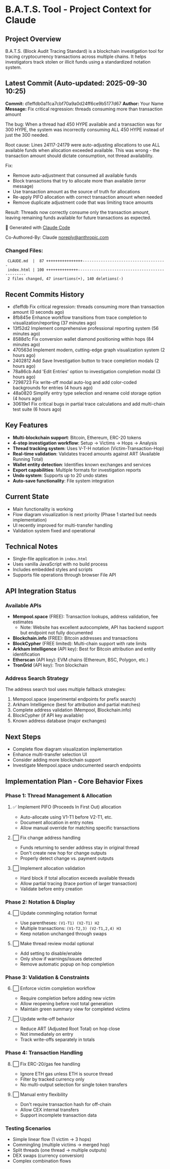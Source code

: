 # B.A.T.S. Tool - Project Context for Claude

## Project Overview
B.A.T.S. (Block Audit Tracing Standard) is a blockchain investigation tool for tracing cryptocurrency transactions across multiple chains. It helps investigators track stolen or illicit funds using a standardized notation system.

## Latest Commit (Auto-updated: 2025-09-30 10:25)

**Commit:** d1effdb0a11ca7cbf70a9a0d24ff6ce9b5177d67
**Author:** Your Name
**Message:** Fix critical regression: threads consuming more than transaction amount

The bug: When a thread had 450 HYPE available and a transaction was for 300 HYPE,
the system was incorrectly consuming ALL 450 HYPE instead of just the 300 needed.

Root cause: Lines 24117-24179 were auto-adjusting allocations to use ALL available
funds when allocation exceeded available. This was wrong - the transaction amount
should dictate consumption, not thread availability.

Fix:
- Remove auto-adjustment that consumed all available funds
- Block transactions that try to allocate more than available (error message)
- Use transaction amount as the source of truth for allocations
- Re-apply PIFO allocation with correct transaction amount when needed
- Remove duplicate adjustment code that was limiting trace amounts

Result: Threads now correctly consume only the transaction amount, leaving
remaining funds available for future transactions as expected.

🤖 Generated with [Claude Code](https://claude.ai/code)

Co-Authored-By: Claude <noreply@anthropic.com>

### Changed Files:
```
 CLAUDE.md  |  87 ++++++++++++++++-------------------------------------
 index.html | 100 ++++++++++++++-----------------------------------------------
 2 files changed, 47 insertions(+), 140 deletions(-)
```

## Recent Commits History

- d1effdb Fix critical regression: threads consuming more than transaction amount (0 seconds ago)
- 8fb845e Enhance workflow transitions from trace completion to visualization/reporting (37 minutes ago)
- 13f52d2 Implement comprehensive professional reporting system (56 minutes ago)
- 8588d1c Fix conversion wallet diamond positioning within hops (84 minutes ago)
- 470563d Implement modern, cutting-edge graph visualization system (2 hours ago)
- 2402812 Add Save Investigation button to trace completion modals (2 hours ago)
- 78a86cb Add 'Edit Entries' option to investigation completion modal (3 hours ago)
- 7298723 Fix write-off modal auto-log and add color-coded backgrounds for entries (4 hours ago)
- 48a0820 Simplify entry type selection and rename cold storage option (4 hours ago)
- 30619e1 Fix critical bugs in partial trace calculations and add multi-chain test suite (6 hours ago)

## Key Features
- **Multi-blockchain support**: Bitcoin, Ethereum, ERC-20 tokens
- **4-step investigation workflow**: Setup → Victims → Hops → Analysis
- **Thread tracking system**: Uses V-T-H notation (Victim-Transaction-Hop)
- **Real-time validation**: Validates traced amounts against ART (Available Running Total)
- **Wallet entity detection**: Identifies known exchanges and services
- **Export capabilities**: Multiple formats for investigation reports
- **Undo system**: Supports up to 20 undo states
- **Auto-save functionality**: File system integration

## Current State
- Main functionality is working
- Flow diagram visualization is next priority (Phase 1 started but needs implementation)
- UI recently improved for multi-transfer handling
- Validation system fixed and operational

## Technical Notes
- Single-file application in `index.html`
- Uses vanilla JavaScript with no build process
- Includes embedded styles and scripts
- Supports file operations through browser File API

## API Integration Status

### Available APIs
- **Mempool.space** (FREE): Transaction lookups, address validation, fee estimates
  - Note: Website has excellent autocomplete, API has backend support but endpoint not fully documented
- **Blockchain.info** (FREE): Bitcoin addresses and transactions
- **BlockCypher** (FREE limited): Multi-chain support with rate limits
- **Arkham Intelligence** (API key): Best for Bitcoin attribution and entity identification
- **Etherscan** (API key): EVM chains (Ethereum, BSC, Polygon, etc.)
- **TronGrid** (API key): Tron blockchain

### Address Search Strategy
The address search tool uses multiple fallback strategies:
1. Mempool.space (experimental endpoints for prefix search)
2. Arkham Intelligence (best for attribution and partial matches)
3. Complete address validation (Mempool, Blockchain.info)
4. BlockCypher (if API key available)
5. Known address database (major exchanges)

## Next Steps
- Complete flow diagram visualization implementation
- Enhance multi-transfer selection UI
- Consider adding more blockchain support
- Investigate Mempool.space undocumented search endpoints

## Implementation Plan - Core Behavior Fixes

### Phase 1: Thread Management & Allocation
1. ✅ Implement PIFO (Proceeds In First Out) allocation
   - Auto-allocate using V1-T1 before V2-T1, etc.
   - Document allocation in entry notes
   - Allow manual override for matching specific transactions

2. ⬜ Fix change address handling
   - Funds returning to sender address stay in original thread
   - Don't create new hop for change outputs
   - Properly detect change vs. payment outputs

3. ⬜ Implement allocation validation
   - Hard block if total allocation exceeds available threads
   - Allow partial tracing (trace portion of larger transaction)
   - Validate before entry creation

### Phase 2: Notation & Display
4. ⬜ Update commingling notation format
   - Use parentheses: `(V1-T1) (V2-T1) H2`
   - Multiple transactions: `(V1-T2,3) (V2-T1,2,4) H3`
   - Keep notation unchanged through swaps

5. ⬜ Make thread review modal optional
   - Add setting to disable/enable
   - Only show if warnings/issues detected
   - Remove automatic popup on hop completion

### Phase 3: Validation & Constraints
6. ⬜ Enforce victim completion workflow
   - Require completion before adding new victim
   - Allow reopening before root total generation
   - Maintain green summary view for completed victims

7. ⬜ Update write-off behavior
   - Reduce ART (Adjusted Root Total) on hop close
   - Not immediately on entry
   - Track write-offs separately in totals

### Phase 4: Transaction Handling
8. ⬜ Fix ERC-20/gas fee handling
   - Ignore ETH gas unless ETH is source thread
   - Filter by tracked currency only
   - No multi-output selection for single token transfers

9. ⬜ Manual entry flexibility
   - Don't require transaction hash for off-chain
   - Allow CEX internal transfers
   - Support incomplete transaction data

### Testing Scenarios
- Simple linear flow (1 victim → 3 hops)
- Commingling (multiple victims → merged hop)
- Split threads (one thread → multiple outputs)
- DEX swaps (currency conversion)
- Complex combination flows
